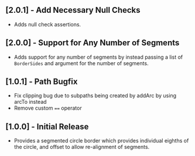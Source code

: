 ## [2.0.1] - Add Necessary Null Checks
* Adds null check assertions.

## [2.0.0] - Support for Any Number of Segments
* Adds support for any number of segments by instead passing a list of `BorderSides` and argument for the number of segments.

## [1.0.1] - Path Bugfix
* Fix clipping bug due to subpaths being created by addArc by using arcTo instead
* Remove custom `==` operator

## [1.0.0] - Initial Release

* Provides a segmented circle border which provides individual eighths of the circle, and offset to allow re-alignment of segments.
